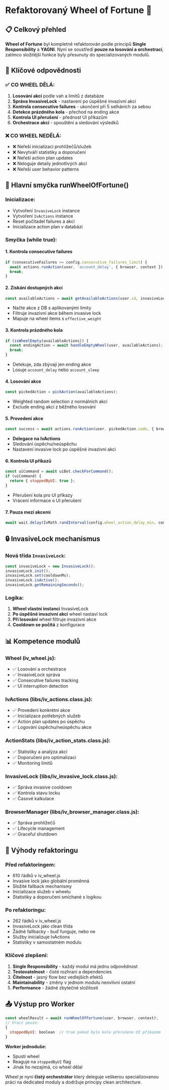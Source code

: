 # Refaktorovaný Wheel of Fortune 🎰

## 📋 Celkový přehled

**Wheel of Fortune** byl kompletně refaktorován podle principů **Single Responsibility** a **YAGNI**. Nyní se soustředí **pouze na losování a orchestraci**, zatímco složitější funkce byly přesunuty do specializovaných modulů.

## 🎯 Klíčové odpovědnosti

### **✅ CO WHEEL DĚLÁ:**
1. **Losování akcí** podle vah a limitů z databáze
2. **Správa InvasiveLock** - nastavení po úspěšné invazivní akci
3. **Kontrola consecutive failures** - ukončení při 5 selháních za sebou
4. **Detekce prázdného kola** - přechod na ending akce
5. **Kontrola UI přerušení** - přednost UI příkazům
6. **Orchestrace akcí** - spouštění a sledování výsledků

### **❌ CO WHEEL NEDĚLÁ:**
- ❌ Neřeší inicializaci prohlížečů/služeb
- ❌ Nevytváří statistiky a doporučení
- ❌ Neřeší action plan updates
- ❌ Neloguje detaily jednotlivých akcí
- ❌ Neřeší user behavior patterns

## 🔄 Hlavní smyčka runWheelOfFortune()

### **Inicializace:**
- Vytvoření `InvasiveLock` instance
- Vytvoření `IvActions` instance
- Reset počítadel failures a akcí
- Inicializace action plan v databázi

### **Smyčka (while true):**

#### **1. Kontrola consecutive failures**
```javascript
if (consecutiveFailures >= config.consecutive_failures_limit) {
  await actions.runAction(user, 'account_delay', { browser, context });
  break;
}
```

#### **2. Získání dostupných akcí**
```javascript
const availableActions = await getAvailableActions(user.id, invasiveLock);
```
- Načte akce z DB s aplikovanými limity
- Filtruje invazivní akce během invasive lock
- Mapuje na wheel items s `effective_weight`

#### **3. Kontrola prázdného kola**
```javascript
if (isWheelEmpty(availableActions)) {
  const endingAction = await handleEmptyWheel(user, availableActions);
  break;
}
```
- Detekuje, zda zbývají jen ending akce
- Losuje `account_delay` nebo `account_sleep`

#### **4. Losování akce**
```javascript
const pickedAction = pickAction(availableActions);
```
- Weighted random selection z normálních akcí
- Exclude ending akcí z běžného losování

#### **5. Provedení akce**
```javascript
const success = await actions.runAction(user, pickedAction.code, { browser, context }, pickedAction);
```
- **Delegace na IvActions**
- Sledování úspěchu/neúspěchu
- Nastavení invasive lock po úspěšné invazivní akci

#### **6. Kontrola UI příkazů**
```javascript
const uiCommand = await uiBot.checkForCommand();
if (uiCommand) {
  return { stoppedByUI: true };
}
```
- Přerušení kola pro UI příkazy
- Vrácení informace o UI přerušení

#### **7. Pauza mezi akcemi**
```javascript
await wait.delay(IvMath.randInterval(config.wheel_action_delay_min, config.wheel_action_delay_max));
```

## 🔒 InvasiveLock mechanismus

### **Nová třída `InvasiveLock`:**
```javascript
const invasiveLock = new InvasiveLock();
invasiveLock.init();
invasiveLock.set(cooldownMs);
invasiveLock.isActive();
invasiveLock.getRemainingSeconds();
```

### **Logika:**
1. **Wheel vlastní instanci** InvasiveLock
2. **Po úspěšné invazivní akci** wheel nastaví lock
3. **Při losování** wheel filtruje invazivní akce
4. **Cooldown se počítá** z konfigurace

## 📊 Kompetence modulů

### **Wheel (iv_wheel.js):**
- ✅ Losování a orchestrace
- ✅ InvasiveLock správa
- ✅ Consecutive failures tracking
- ✅ UI interruption detection

### **IvActions (libs/iv_actions.class.js):**
- ✅ Provedení konkrétní akce
- ✅ Inicializace potřebných služeb
- ✅ Action plan updates po úspěchu
- ✅ Logování úspěchu/neúspěchu akce

### **ActionStats (libs/iv_action_stats.class.js):**
- ✅ Statistiky a analýza akcí
- ✅ Doporučení pro optimalizaci
- ✅ Monitoring limitů

### **InvasiveLock (libs/iv_invasive_lock.class.js):**
- ✅ Správa invasive cooldown
- ✅ Kontrola stavu locku
- ✅ Časové kalkulace

### **BrowserManager (libs/iv_browser_manager.class.js):**
- ✅ Správa prohlížečů
- ✅ Lifecycle management
- ✅ Graceful shutdown

## 🚀 Výhody refaktoringu

### **Před refaktoringem:**
- 610 řádků v iv_wheel.js
- Invasive lock jako globální proměnná
- Složité fallback mechanismy
- Inicializace služeb v wheelu
- Statistiky a doporučení smíchané s logikou

### **Po refaktoringu:**
- 262 řádků v iv_wheel.js
- InvasiveLock jako clean třída
- Žádné fallbacky - buď funguje, nebo ne
- Služby inicializuje IvActions
- Statistiky v samostatném modulu

### **Klíčové zlepšení:**
1. **Single Responsibility** - každý modul má jednu odpovědnost
2. **Testovatelnost** - čisté rozhraní a dependencies
3. **Čitelnost** - jasný flow bez vedlejších efektů
4. **Maintainability** - změny v jednom modulu neovlivní ostatní
5. **Performance** - žádné zbytečné složitosti

## 📤 Výstup pro Worker

```javascript
const wheelResult = await runWheelOfFortune(user, browser, context);
// Vrací pouze:
{
  stoppedByUI: boolean  // true pokud bylo kolo přerušeno UI příkazem
}
```

**Worker jednoduše:**
- Spustí wheel
- Reaguje na `stoppedByUI` flag
- Jinak ho nezajímá, co wheel dělal

Wheel je nyní **čistý orchestrátor** který deleguje veškerou specializovanou práci na dedicated moduly a dodržuje principy clean architecture.